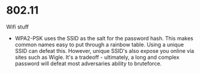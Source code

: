 # 802.11

Wifi stuff

- WPA2-PSK uses the SSID as the salt for the password hash. This makes common names easy to put through a rainbow table. Using a unique SSID can defeat this. However, unique SSID's also expose you online via sites such as Wigle. It's a tradeoff - ultimately, a long and complex password will defeat most adversaries ability to bruteforce.
